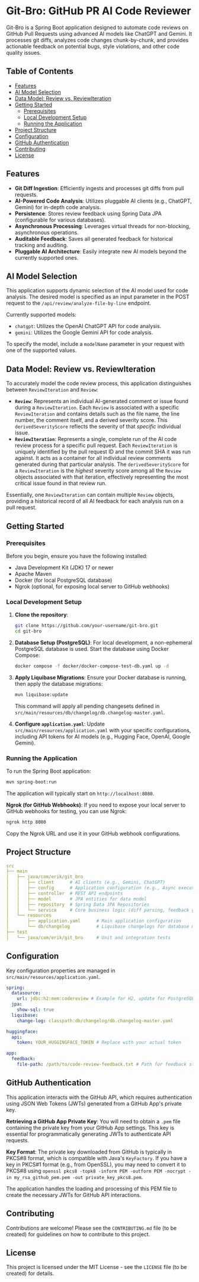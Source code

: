 # Git-Bro: GitHub PR AI Code Reviewer

Git-Bro is a Spring Boot application designed to automate code reviews on GitHub Pull Requests using advanced AI models like ChatGPT and Gemini. It processes git diffs, analyzes code changes chunk-by-chunk, and provides actionable feedback on potential bugs, style violations, and other code quality issues.

## Table of Contents
- [Features](#features)
- [AI Model Selection](#ai-model-selection)
- [Data Model: Review vs. ReviewIteration](#data-model-review-vs-reviewiteration)
- [Getting Started](#getting-started)
  - [Prerequisites](#prerequisites)
  - [Local Development Setup](#local-development-setup)
  - [Running the Application](#running-the-application)
- [Project Structure](#project-structure)
- [Configuration](#configuration)
- [GitHub Authentication](#github-authentication)
- [Contributing](#contributing)
- [License](#license)

## Features

-   **Git Diff Ingestion**: Efficiently ingests and processes git diffs from pull requests.
-   **AI-Powered Code Analysis**: Utilizes pluggable AI clients (e.g., ChatGPT, Gemini) for in-depth code analysis.
-   **Persistence**: Stores review feedback using Spring Data JPA (configurable for various databases).
-   **Asynchronous Processing**: Leverages virtual threads for non-blocking, asynchronous operations.
-   **Auditable Feedback**: Saves all generated feedback for historical tracking and auditing.
-   **Pluggable AI Architecture**: Easily integrate new AI models beyond the currently supported ones.

## AI Model Selection

This application supports dynamic selection of the AI model used for code analysis. The desired model is specified as an input parameter in the POST request to the `/api/review/analyze-file-by-line` endpoint.

Currently supported models:
-   `chatgpt`: Utilizes the OpenAI ChatGPT API for code analysis.
-   `gemini`: Utilizes the Google Gemini API for code analysis.

To specify the model, include a `modelName` parameter in your request with one of the supported values.

## Data Model: Review vs. ReviewIteration

To accurately model the code review process, this application distinguishes between `ReviewIteration` and `Review`:

-   **`Review`**: Represents an individual AI-generated comment or issue found during a `ReviewIteration`. Each `Review` is associated with a specific `ReviewIteration` and contains details such as the file name, the line number, the comment itself, and a derived severity score. This `derivedSeverityScore` reflects the severity of that *specific* individual issue.
-   **`ReviewIteration`**: Represents a single, complete run of the AI code review process for a specific pull request. Each `ReviewIteration` is uniquely identified by the pull request ID and the commit SHA it was run against. It acts as a container for all individual review comments generated during that particular analysis. The `derivedSeverityScore` for a `ReviewIteration` is the *highest* severity score among all the `Review` objects associated with that iteration, effectively representing the most critical issue found in that review run.

Essentially, one `ReviewIteration` can contain multiple `Review` objects, providing a historical record of all AI feedback for each analysis run on a pull request.

## Getting Started

### Prerequisites

Before you begin, ensure you have the following installed:
-   Java Development Kit (JDK) 17 or newer
-   Apache Maven
-   Docker (for local PostgreSQL database)
-   Ngrok (optional, for exposing local server to GitHub webhooks)

### Local Development Setup

1.  **Clone the repository**:
    ```bash
    git clone https://github.com/your-username/git-bro.git
    cd git-bro
    ```

2.  **Database Setup (PostgreSQL)**:
    For local development, a non-ephemeral PostgreSQL database is used. Start the database using Docker Compose:
    ```bash
    docker compose -f docker/docker-compose-test-db.yaml up -d
    ```

3.  **Apply Liquibase Migrations**:
    Ensure your Docker database is running, then apply the database migrations:
    ```bash
    mvn liquibase:update
    ```
    This command will apply all pending changesets defined in `src/main/resources/db/changelog/db.changelog-master.yaml`.

4.  **Configure `application.yaml`**:
    Update `src/main/resources/application.yaml` with your specific configurations, including API tokens for AI models (e.g., Hugging Face, OpenAI, Google Gemini).

### Running the Application

To run the Spring Boot application:
```bash
mvn spring-boot:run
```
The application will typically start on `http://localhost:8080`.

**Ngrok (for GitHub Webhooks)**:
If you need to expose your local server to GitHub webhooks for testing, you can use Ngrok:
```bash
ngrok http 8080
```
Copy the Ngrok URL and use it in your GitHub webhook configurations.

## Project Structure

```yaml
src
├── main
│   ├── java/com/erik/git_bro
│   │   ├── client      # AI clients (e.g., Gemini, ChatGPT)
│   │   ├── config      # Application configuration (e.g., Async executor)
│   │   ├── controller  # REST API endpoints
│   │   ├── model       # JPA entities for data model
│   │   ├── repository  # Spring Data JPA Repositories
│   │   └── service     # Core business logic (diff parsing, feedback generation)
│   └── resources
│       ├── application.yaml      # Main application configuration
│       └── db/changelog          # Liquibase changelogs for database migrations
├── test
│   └── java/com/erik/git_bro     # Unit and integration tests
```

## Configuration

Key configuration properties are managed in `src/main/resources/application.yaml`.

```yaml
spring:
  datasource:
    url: jdbc:h2:mem:codereview # Example for H2, update for PostgreSQL
  jpa:
    show-sql: true
  liquibase:
    change-log: classpath:db/changelog/db.changelog-master.yaml

huggingface:
  api:
    token: YOUR_HUGGINGFACE_TOKEN # Replace with your actual token

app:
  feedback:
    file-path: /path/to/code-review-feedback.txt # Path for feedback storage
```

## GitHub Authentication

This application interacts with the GitHub API, which requires authentication using JSON Web Tokens (JWTs) generated from a GitHub App's private key.

**Retrieving a GitHub App Private Key**:
You will need to obtain a `.pem` file containing the private key from your GitHub App settings. This key is essential for programmatically generating JWTs to authenticate API requests.

**Key Format**:
The private key downloaded from GitHub is typically in PKCS#8 format, which is compatible with Java's `KeyFactory`. If you have a key in PKCS#1 format (e.g., from OpenSSL), you may need to convert it to PKCS#8 using `openssl pkcs8 -topk8 -inform PEM -outform PEM -nocrypt -in my_rsa_github_pem.pem -out private_key_pkcs8.pem`.

The application handles the loading and processing of this PEM file to create the necessary JWTs for GitHub API interactions.

## Contributing

Contributions are welcome! Please see the `CONTRIBUTING.md` file (to be created) for guidelines on how to contribute to this project.

## License

This project is licensed under the MIT License - see the `LICENSE` file (to be created) for details.